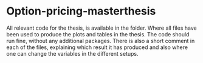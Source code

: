 # Option-pricing-masterthesis
All relevant code for the thesis, is available in the folder. Where all files have
been used to produce the plots and tables in the thesis. The code should run fine,
without any additional packages. There is also a short comment in each of the files,
explaining which result it has produced and also where one can change the variables in the different setups.
